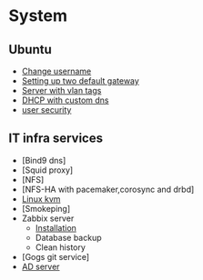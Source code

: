 # System

## Ubuntu
- [Change username](system/ubuntu-change-username.md)
- [Setting up two default gateway](system/ubuntu-two-default-gw.md)
- [Server with vlan tags](system/ubuntu-vlan-tag.md)
- [DHCP with custom dns](system/ubuntu-dhcp-change-dns.md)
- [user security](system/ubuntu-user-security.md)
## IT infra services
- [Bind9 dns]
- [Squid proxy]
- [NFS]
- [NFS-HA with pacemaker,corosync and drbd]
- [Linux kvm](system/linux-kvm.md)
- [Smokeping]
- Zabbix server
    - [Installation](system/zabbix-server-installation.md)
    - Database backup
    - Clean history
- [Gogs git service]
- [AD server](system/ad_server.md)



